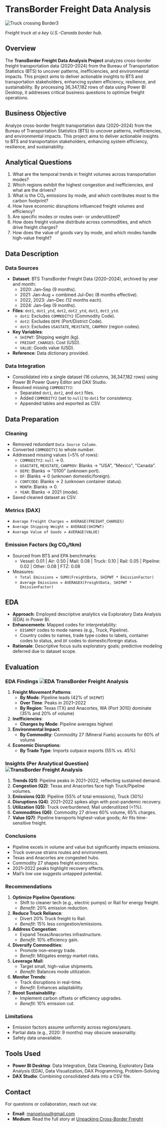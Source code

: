 # TransBorder Freight Data Analysis

![Truck crossing Border3](https://github.com/user-attachments/assets/acf7b86b-6fcf-414c-ad24-f806eb0da7fc)

*Freight truck at a key U.S.-Canada border hub.*

## Overview

The **TransBorder Freight Data Analysis Project** analyzes cross-border freight transportation data (2020–2024) from the Bureau of Transportation Statistics (BTS) to uncover patterns, inefficiencies, and environmental impacts. This project aims to deliver actionable insights to BTS and transportation stakeholders, enhancing system efficiency, resilience, and sustainability. By processing 36,347,182 rows of data using Power BI Desktop, it addresses critical business questions to optimize freight operations.

## Business Objective

Analyze cross-border freight transportation data (2020–2024) from the Bureau of Transportation Statistics (BTS) to uncover patterns, inefficiencies, and environmental impacts. This project aims to deliver actionable insights to BTS and transportation stakeholders, enhancing system efficiency, resilience, and sustainability.

## Analytical Questions

1. What are the temporal trends in freight volumes across transportation modes?
2. Which regions exhibit the highest congestion and inefficiencies, and what are the drivers?
3. What is the CO₂ emissions by mode, and which contributes most to the carbon footprint?
4. How have economic disruptions influenced freight volumes and efficiency?
5. Are specific modes or routes over- or underutilized?
6. How does freight volume distribute across commodities, and which drive freight charges?
7. How does the value of goods vary by mode, and which modes handle high-value freight?

## Data Description

### Data Sources
- **Dataset**: BTS TransBorder Freight Data (2020–2024), archived by year and month:
  - 2020: Jan–Sep (9 months).
  - 2021: Jan–Aug + combined Jul–Dec (8 months effective).
  - 2022, 2023: Jan–Dec (12 months each).
  - 2024: Jan–Sep (9 months).
- **Files**: `dot1`, `dot1_ytd`, `dot2`, `dot2_ytd`, `dot3`, `dot3_ytd`.
  - `dot1`: Excludes `COMMODITY2` (Commodity Code).
  - `dot2`: Excludes `DEPE` (Port/District Code).
  - `dot3`: Excludes `USASTATE`, `MEXSTATE`, `CANPROV` (region codes).
- **Key Variables**:
  - `SHIPWT`: Shipping weight (kg).
  - `FREIGHT_CHARGES`: Cost (USD).
  - `VALUE`: Goods value (USD).
- **Reference**: Data dictionary provided.

### Data Integration
- Consolidated into a single dataset (16 columns, 36,347,182 rows) using Power BI Power Query Editor and DAX Studio.
- Resolved missing `COMMODITY2`:
  - Separated `dot1`, `dot2`, and `dot3` files.
  - Added `COMMODITY2` (set to `null`) to `dot1` for consistency.
  - Appended tables and exported as CSV.

## Data Preparation

### Cleaning
- Removed redundant `Data Source Column`.
- Converted `COMMODITY2` to whole number.
- Addressed missing values (~5% of rows):
  - `COMMODITY2`: `null` → 0.
  - `USASTATE`, `MEXSTATE`, `CANPROV`: Blanks → "USA", "Mexico", "Canada".
  - `DEPE`: Blanks → "0100" (unknown port).
  - `DF`: Blanks → 0 (unknown domestic/foreign).
  - `CONTCODE`: Blanks → 2 (unknown container status).
  - `MONTH`: Blanks → 0.
  - `YEAR`: Blanks → 2021 (mode).
- Saved cleaned dataset as CSV.

### Metrics (DAX)
- `Average Freight Charges = AVERAGE(FREIGHT_CHARGES)`
- `Average Shipping Weight = AVERAGE(SHIPWT)`
- `Average Value of Goods = AVERAGE(VALUE)`

### Emission Factors (kg CO₂/tkm)
- Sourced from BTS and EPA benchmarks:
  - Vessel: 0.01 | Air: 0.50 | Mail: 0.08 | Truck: 0.10 | Rail: 0.05 | Pipeline: 0.02 | Other: 0.08 | FTZ: 0.08
- Measures:
  - `Total Emissions = SUMX(FreightData, SHIPWT * EmissionFactor)`
  - `Average Emissions = AVERAGEX(FreightData, SHIPWT * EmissionFactor)`

## EDA

- **Approach**: Employed descriptive analytics via Exploratory Data Analysis (EDA) in Power BI.
- **Enhancements**: Mapped codes for interpretability:
  - `DISAMOT` codes to mode names (e.g., Truck, Pipeline).
  - Country codes to names, trade type codes to labels, container codes to status, and `DF` codes to domestic/foreign status.
- **Rationale**: Descriptive focus suits exploratory goals; predictive modeling deferred due to dataset scope.

## Evaluation

### EDA Findings ![EDA TransBorder Freight Analysis](https://github.com/user-attachments/assets/b87db774-811b-4254-a794-50e597bdd40c)

1. **Freight Movement Patterns**:
   - **By Mode**: Pipeline leads (42% of `SHIPWT`)
   - **Over Time**: Peaks in 2021–2022
   - **By Region**: Texas (TX) and Anacortes, WA (Port 3010) dominate (35% and 20% of volume)
2. **Inefficiencies**:
   - **Charges by Mode**: Pipeline averages highest
3. **Environmental Impact**:
   - **By Commodity**: Commodity 27 (Mineral Fuels) accounts for 60% of volume
4. **Economic Disruptions**:
   - **By Trade Type**: Imports outpace exports (55% vs. 45%)

### Insights (Per Analytical Question) ![TransBorder Freight Analysis](https://github.com/user-attachments/assets/6baed55d-b1c9-4065-96ca-a4f328df0f49)

1. **Trends (Q1)**: Pipeline peaks in 2021–2022, reflecting sustained demand.
2. **Congestion (Q2)**: Texas and Anacortes face high Truck/Pipeline volumes.
3. **Emissions (Q3)**: Pipeline (55% of total emissions), Truck (30%)
4. **Disruptions (Q4)**: 2021–2022 spikes align with post-pandemic recovery.
5. **Utilization (Q5)**: Truck overburdened; Mail underutilized (<1%).
6. **Commodities (Q6)**: Commodity 27 drives 60% volume, 65% charges.
7. **Value (Q7)**: Pipeline transports highest-value goods; Air fits time-sensitive freight.

### Conclusions
- Pipeline excels in volume and value but significantly impacts emissions.
- Truck overuse strains routes and environment.
- Texas and Anacortes are congested hubs.
- Commodity 27 shapes freight economics.
- 2021–2022 peaks highlight recovery effects.
- Mail’s low use suggests untapped potential.

### Recommendations
1. **Optimize Pipeline Operations**:
   - Shift to cleaner tech (e.g., electric pumps) or Rail for energy freight.
   - *Benefit*: 20% emission reduction.
2. **Reduce Truck Reliance**:
   - Divert 20% Truck freight to Rail.
   - *Benefit*: 15% less congestion/emissions.
3. **Address Congestion**:
   - Expand Texas/Anacortes infrastructure.
   - *Benefit*: 10% efficiency gain.
4. **Diversify Commodities**:
   - Promote non-energy trade.
   - *Benefit*: Mitigates energy market risks.
5. **Leverage Mail**:
   - Target small, high-value shipments.
   - *Benefit*: Balances mode utilization.
6. **Monitor Trends**:
   - Track disruptions in real-time.
   - *Benefit*: Enhances adaptability.
7. **Boost Sustainability**:
   - Implement carbon offsets or efficiency upgrades.
   - *Benefit*: 10% emission cut.

### Limitations
- Emission factors assume uniformity across regions/years.
- Partial data (e.g., 2020: 9 months) may obscure seasonality.
- Safety data unavailable.

## Tools Used
- **Power BI Desktop**: Data Integration, Data Cleaning, Exploratory Data Analysis (EDA), Data Visualization, DAX Programming, Problem-Solving
- **DAX Studio**: Combining consolidated data into a CSV file.

## Contact
For questions or collaboration, reach out via:
- **Email**: [manoelvuu@gmail.com](mailto:manoelvuu@gmail.com)
- **Medium**: Read the full story at [Unpacking Cross-Border Freight](https://medium.com/@manoelvuu/transborder-freight-data-analysis-d9ec94a6c568)
